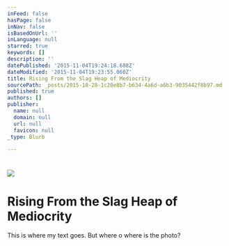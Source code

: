 ```yaml
---
inFeed: false
hasPage: false
inNav: false
isBasedOnUrl: ''
inLanguage: null
starred: true
keywords: []
description: ''
datePublished: '2015-11-04T19:24:18.688Z'
dateModified: '2015-11-04T19:23:55.060Z'
title: Rising From the Slag Heap of Mediocrity
sourcePath: _posts/2015-10-28-1c20e8b7-b634-4a6d-a6b3-9035442f8b97.md
published: true
authors: []
publisher:
  name: null
  domain: null
  url: null
  favicon: null
_type: Blurb

---
```

# ![](https://the-grid-user-content.s3-us-west-2.amazonaws.com/df31ec00-670e-4245-b558-12535ff14695.jpg)

# Rising From the Slag Heap of Mediocrity

This is where my text goes. But where o where is the photo?